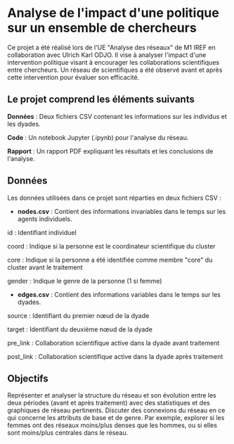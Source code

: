 # Analyse de l'impact d'une politique sur un ensemble de chercheurs

Ce projet a été réalisé lors de l'UE "Analyse des réseaux" de M1 IREF en collaboration avec Ulrich Karl ODJO. Il vise à analyser l'impact d'une intervention politique visant à encourager les collaborations scientifiques entre chercheurs. Un réseau de scientifiques a été observé avant et après cette intervention pour évaluer son efficacité.

## Le projet comprend les éléments suivants

**Données** : Deux fichiers CSV contenant les informations sur les individus et les dyades.

**Code** : Un notebook Jupyter (.ipynb) pour l'analyse du réseau.

**Rapport** : Un rapport PDF expliquant les résultats et les conclusions de l'analyse.

## Données

Les données utilisées dans ce projet sont réparties en deux fichiers CSV :

- **nodes.csv** : Contient des informations invariables dans le temps sur les agents individuels.

id : Identifiant individuel

coord : Indique si la personne est le coordinateur scientifique du cluster

core : Indique si la personne a été identifiée comme membre "core" du cluster avant le traitement

gender : Indique le genre de la personne (1 si femme)

- **edges.csv** : Contient des informations variables dans le temps sur les dyades.

source : Identifiant du premier nœud de la dyade

target : Identifiant du deuxième nœud de la dyade

pre_link : Collaboration scientifique active dans la dyade avant traitement

post_link : Collaboration scientifique active dans la dyade après traitement

## Objectifs

Représenter et analyser la structure du réseau et son évolution entre les deux périodes (avant et après traitement) avec des statistiques et des graphiques de réseau pertinents.
Discuter des connexions du réseau en ce qui concerne les attributs de base et de genre. Par exemple, explorer si les femmes ont des réseaux moins/plus denses que les hommes, ou si elles sont moins/plus centrales dans le réseau.


